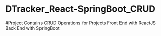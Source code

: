 # DTracker_React-SpringBoot_CRUD

#Project Contains
CRUD Operations for Projects
Front End with ReactJS
Back End with SpringBoot
